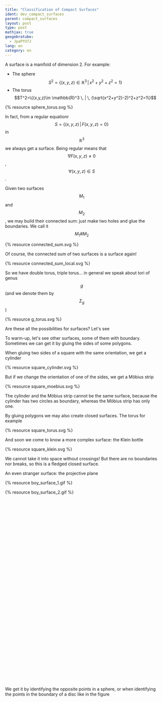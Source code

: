```yaml
---
title: "Classification of Compact Surfaces"
ident: dev_compact_surfaces
parent: compact_surfaces
layout: post
type: post
mathjax: true
geogebratube:
  - JpaPYU7J
lang: en
category: en
---
```


A surface is a manifold of dimension 2. For example:

* The sphere <span>$$S^2=\{(x,y,z)\in \mathbb{R}^3 \, | \,x^2+y^2+z^2=1\}$$</span>
* The torus <span>$$T^2=\{(x,y,z)\in \mathbb{R}^3 \, | \, (\sqrt{x^2+y^2}-2)^2+z^2=1\}$$</span>

{% resource sphere_torus.svg %}

In fact, from a regular equationr $$S=\{(x,y,z) \, | \, F(x,y,z)=0\}$$ in $$\mathbb{R}^3$$
we always get a surface.
Being regular means that $$\nabla F(x,y,z) \neq 0$$, $$\forall (x,y,z)\in S$$.

Given two surfaces $$M_1$$ and $$M_2$$, we may build their connected sum: just make two holes and glue the boundaries. We call it $$M_1 \# M_2$$

{% resource connected_sum.svg %}



Of course, the connected sum of two surfaces is a surface again!

{% resource connected_sum_local.svg %}

So we have double torus, triple torus... in general we speak about tori of genus $$g$$ (and we denote them by $$\Sigma_g$$)


{% resource g_torus.svg %}

Are these all the possibilities for surfaces? Let's see

To warm-up, let's see other surfaces, some of them with boundary.
Sometimes we can get it by gluing the sides of some polygons.

When gluing two sides of a square with the same orientation, we get a cylinder

{% resource square_cylinder.svg %}

But if we change the orientation of one of the sides, we get a Möbius strip

{% resource square_moebius.svg %}

The cylinder and the Möbius strip cannot be the same surface, because the cylinder has two circles as boundary, whereas the Möbius strip has only one.

By gluing polygons we may also create closed surfaces. The torus for example

{% resource square_torus.svg %}

And soon we come to know a more complex surface: the Klein bottle

{% resource square_klein.svg %}

We cannot take it into space without crossings! But there are no boundaries nor breaks, so this is a fledged closed surface.

An even stranger surface: the projective plane

{% resource boy_surface_1.gif %}

{% resource boy_surface_2.gif %}

<div style="height:600px; width:800px; margin: auto;" id="applet_containerJpaPYU7J"></div>
<div class="resource img"><a class="ori" href="http://www.geogebra.org/m/JpaPYU7J?doneurl=%2Fmaterials" target="_blank"></a></div>


We get it by identifying the opposite points in a sphere, or when identifying the points in the boundary of a disc like in the figure

<!--
{% resource img10.svg %}

In fact, all the surfaces we come across may be obtained by gluing the sides of a polygon. For instance, the connected sum of two surfaces made with one polygon each is also made with another polygon


{% resource img20.svg %}


This is the case of the double torus


{% resource img21.svg %}


When dealing with the pasting of the sides of a polygon, we use 'words'


{% resource img13.svg %}


Just by taking the sides of the polygon in the right order; wrong direction arrows are signed with a $$-1$$

Now we know lots of surfaces made up by gluing polygons

* The torus $$T^2$$: $$aba^{-1}b^{-1}$$
* The double torus $$T^2 \# T^2$$: $$aba^{-1}b^{-1}cdc^{-1}d^{-1}$$
* The tous of genus $$g$$ $$\Sigma_g$$: $$a_1 b_1 a_1^ {-1}b_1^{-1}\cdots a_gb_ga_g^{-1}b_g^{-1}$$
* The Klein bottle $$Kl$$: $$abab^{-1}$$
* El plano proyectivo $$\mathbb{R}P^2$$: $$aa$$

And symbolically $$S^2$$: $$aa^{-1}$$

{% resource img22.svg %}

Before computing and proving that the word method is useful for classifying the compact surfaces, we need some remarks.

1- The projective plane is the union along the boundary of a Möbius band and a disc 

{% resource img12.svg %}

Indeed, we remove a disc and glue...

{% resource img11.svg %}


2- The Klein bottle is the union of two Möbius bands along the boundary, and hence the connected sum of two projective planes

{% resource img26.svg %}

We also may check it with cut-and-paste diagrams

{% resource img16.svg %}

3- The connected sum of a torus and a projective plane is the same as the connected sum of a Klein bottle and a projective plane. But since the Klein bottle is equal to the connected sum of two projective planes, both of the previous objects are equal to the connected sum of three projective planes

But why? First of all, making a connected sum with a torus is like attaching a 'handle'

{% resource img17.svg %}

And making a connected sum with a Klein bottle is also like attaching a 'handle', but with reversal directions!

{% resource img18.svg %}

And when working with a projective plane...
then everything is the same, because inside the projective plane there is a Möbius strip

{% resource img19.svg %}

Altogether we may think the following: we make connected sums of tori, connected sums of projective planes... but with the connected sums of tori and projective planes there is nothing new, because it is a connected sum of projective planes again! This inspires us to conjecture the

**Theorem of Classification of Compact Surfaces**

Any compact and connected surface belongs to one these three groups:

* The sphere $$S^2$$
* The connected sum of $$g$$ tori (or torus of genus $$g$$) $$\Sigma_g$$
* The connected sum of $$k$$ projective planes (called $$X_k$$)

and all these surfaces are mutually different, having therefore a complete classification

**Proof**

At this moment we will not prove that all these surfaces are inequivalent; this requires more powerful tools and we will come back when studying the foundamental group (it is not enough to say that these surfaces 'look' different:
the connected sums of a projective plane and a torus and of a projective plane and a Klein bottle are equal!)

First step: a surface may be always divided into tiny polygons that reconstruct the surface when suitably glued, like in the following torus

{% resource img27.svg %}

(Be careful! It may seem simple, and with surfaces it is, but to do something similar in higher dimensions is difficult... and even may be impossible!) We wouldhave something like this

{% resource img28.svg %}

Perhaps we have many little pieces... if we have two different polygons with an edge to be glued, we may glue it and reduce the number of pieces

In the end, if we have done everything ok... we should have only one polygon. If we have more than one polygon with no edges to be glued in different polygons, then when we glue everything each polygon makes its own surface... but our surface is connected, isn't it?!

And when we have our polygon, is every gluing possible? Well, the sides have to be paired. A side without pair means a border in the surface, and if we glue more than two edges together, we would end up with something like

{% resource img9.svg %}

That's no surface at all!

Having all these things in mind, we proceed by steps

<b>STEP 1:</b> We have to look for letters that appear twice in the same sense, that is, something like $$ap_1ap_2$$. Then there is some Möbius strip...

{% resource img15.svg %}

...and it looks like we were going to be able to extract a projective plane as connected sum... exactly! Just some cut-and-paste


{% resource img24.svg %}

By repeating this process if necessary, we "isolate" the projective planes and we get a word like $$a_1a_1\cdots a_ka_kp$$, where in $$p$$ each pair of edges have opposite orientation

<b>STEP 2:</b> Now we choose (if we have not finished) a pair of opposite-directed edges, $$ap_1a^{-1}p_2$$. We will choose them to be the nearest possible. They may even be adjacent! But then we are very lucky, because we may simplify the gluing and get rid of a letter

{% resource img23.svg %}

In the extreme case, our surface may be $$aa^{-1}$$. That's a sphere! But suposing the general case that the  $$a$$ sides are not adjacent, we will find some other $$b$$ inbetween. Its pair $$b^{-1}$$ must be located in the other side between $$a$$ and $$a^{-1}$$, because those were chosen to be the nearest possible. So we have four edges that resemble those of a torus... and we may isolate it again

{% resource img25.svg %}

Finally, repeating the process, we isolate all the tori until there remains nothing. So we have: our surface is a sphere, or the connected sum of projective planes, or the connected sum of tori, or the connected sum of both projective planes and tori, which we know to be in fact a connected sum of projective planes. So endly we may conclude that our classification is true-->